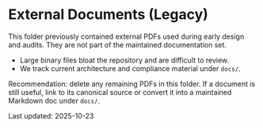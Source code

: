 # External Documents (Legacy)

This folder previously contained external PDFs used during early design and audits.
They are not part of the maintained documentation set.

- Large binary files bloat the repository and are difficult to review.
- We track current architecture and compliance material under `docs/`.

Recommendation: delete any remaining PDFs in this folder. If a document is still
useful, link to its canonical source or convert it into a maintained Markdown doc
under `docs/`.

Last updated: 2025-10-23

